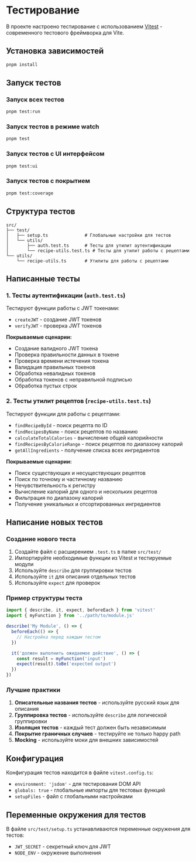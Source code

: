 # Тестирование

В проекте настроено тестирование с использованием [Vitest](https://vitest.dev/) - современного тестового фреймворка для Vite.

## Установка зависимостей

```bash
pnpm install
```

## Запуск тестов

### Запуск всех тестов
```bash
pnpm test:run
```

### Запуск тестов в режиме watch
```bash
pnpm test
```

### Запуск тестов с UI интерфейсом
```bash
pnpm test:ui
```

### Запуск тестов с покрытием
```bash
pnpm test:coverage
```

## Структура тестов

```
src/
├── test/
│   ├── setup.ts              # Глобальные настройки для тестов
│   └── utils/
│       ├── auth.test.ts      # Тесты для утилит аутентификации
│       └── recipe-utils.test.ts # Тесты для утилит работы с рецептами
└── utils/
    └── recipe-utils.ts       # Утилиты для работы с рецептами
```

## Написанные тесты

### 1. Тесты аутентификации (`auth.test.ts`)

Тестируют функции работы с JWT токенами:

- `createJWT` - создание JWT токенов
- `verifyJWT` - проверка JWT токенов

**Покрываемые сценарии:**
- Создание валидного JWT токена
- Проверка правильности данных в токене
- Проверка времени истечения токена
- Валидация правильных токенов
- Обработка невалидных токенов
- Обработка токенов с неправильной подписью
- Обработка пустых строк

### 2. Тесты утилит рецептов (`recipe-utils.test.ts`)

Тестируют функции для работы с рецептами:

- `findRecipeById` - поиск рецепта по ID
- `findRecipesByName` - поиск рецептов по названию
- `calculateTotalCalories` - вычисление общей калорийности
- `findRecipesByCalorieRange` - поиск рецептов по диапазону калорий
- `getAllIngredients` - получение списка всех ингредиентов

**Покрываемые сценарии:**
- Поиск существующих и несуществующих рецептов
- Поиск по точному и частичному названию
- Нечувствительность к регистру
- Вычисление калорий для одного и нескольких рецептов
- Фильтрация по диапазону калорий
- Получение уникальных и отсортированных ингредиентов

## Написание новых тестов

### Создание нового теста

1. Создайте файл с расширением `.test.ts` в папке `src/test/`
2. Импортируйте необходимые функции из Vitest и тестируемые модули
3. Используйте `describe` для группировки тестов
4. Используйте `it` для описания отдельных тестов
5. Используйте `expect` для проверок

### Пример структуры теста

```typescript
import { describe, it, expect, beforeEach } from 'vitest'
import { myFunction } from '../path/to/module.js'

describe('My Module', () => {
  beforeEach(() => {
    // Настройка перед каждым тестом
  })

  it('должен выполнить ожидаемое действие', () => {
    const result = myFunction('input')
    expect(result).toBe('expected output')
  })
})
```

### Лучшие практики

1. **Описательные названия тестов** - используйте русский язык для описания
2. **Группировка тестов** - используйте `describe` для логической группировки
3. **Изоляция тестов** - каждый тест должен быть независимым
4. **Покрытие граничных случаев** - тестируйте не только happy path
5. **Mocking** - используйте моки для внешних зависимостей

## Конфигурация

Конфигурация тестов находится в файле `vitest.config.ts`:

- `environment: 'jsdom'` - для тестирования DOM API
- `globals: true` - глобальные импорты для тестовых функций
- `setupFiles` - файл с глобальными настройками

## Переменные окружения для тестов

В файле `src/test/setup.ts` устанавливаются переменные окружения для тестов:

- `JWT_SECRET` - секретный ключ для JWT
- `NODE_ENV` - окружение выполнения
